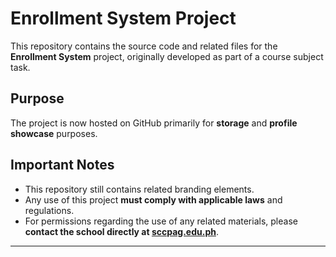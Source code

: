 # Enrollment System Project

This repository contains the source code and related files for the **Enrollment System** project, originally developed as part of a course subject task.

## Purpose

The project is now hosted on GitHub primarily for **storage** and **profile showcase** purposes.

## Important Notes

- This repository still contains related branding elements.
- Any use of this project **must comply with applicable laws** and regulations.
- For permissions regarding the use of any related materials, please **contact the school directly at [sccpag.edu.ph](https://sccpag.edu.ph)**.

---
